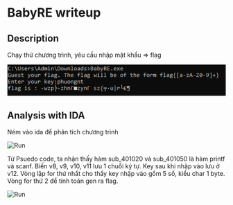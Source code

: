 # BabyRE writeup
## Description
Chạy thử chương trình, yêu cầu nhập mật khẩu => flag

![Run](./run.jpg)

## Analysis with IDA
Ném vào ida để phân tích chương trình

![Run](./main1.jpg)

Từ Psuedo code, ta nhận thấy hàm sub_401020 và sub_401050 là hàm printf và scanf. Biến v8, v9, v10, v11 lưu 1 chuỗi ký tự. Key sau khi nhập vào lưu ở v12. Vòng lặp for thứ nhất cho thấy key nhập vào gồm 5 số, kiểu char 1 byte. Vòng for thứ 2 để tính toán gen ra flag.

![Run](./main2.jpg)
